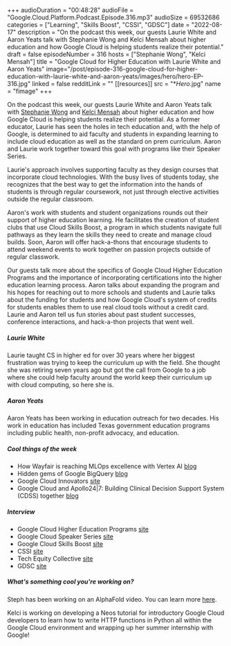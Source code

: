 +++
audioDuration = "00:48:28"
audioFile = "Google.Cloud.Platform.Podcast.Episode.316.mp3"
audioSize = 69532686
categories = ["Learning", "Skills Boost", "CSSI", "GDSC"]
date = "2022-08-17"
description = "On the podcast this week, our guests Laurie White and Aaron Yeats talk with Stephanie Wong and Kelci Mensah about higher education and how Google Cloud is helping students realize their potential."
draft = false
episodeNumber = 316
hosts = ["Stephanie Wong", "Kelci Mensah"]
title = "Google Cloud for Higher Education with Laurie White and Aaron Yeats"
image="/post/episode-316-google-cloud-for-higher-education-with-laurie-white-and-aaron-yeats/images/hero/hero-EP-316.jpg"
linked = false
redditLink = ""
[[resources]]
  src = "**Hero*.jpg"
  name = "fimage"
+++

On the podcast this week, our guests Laurie White and Aaron Yeats talk with [Stephanie Wong](https://twitter.com/stephr_wong) and [Kelci Mensah](https://twitter.com/kelcimensah) about higher education and how Google Cloud is helping students realize their potential. As a former educator, Laurie has seen the holes in tech education and, with the help of Google, is determined to aid faculty and students in expanding learning to include cloud education as well as the standard on prem curriculum. Aaron and Laurie work together toward this goal with programs like their Speaker Series.

Laurie's approach involves supporting faculty as they design courses that incorporate cloud technologies. With the busy lives of students today, she recognizes that the best way to get the information into the hands of students is through regular coursework, not just through elective activities outside the regular classroom. 

Aaron's work with students and student organizations rounds out their support of higher education learning. He facilitates the creation of student clubs that use Cloud Skills Boost, a program in which students navigate full pathways as they learn the skills they need to create and manage cloud builds. Soon, Aaron will offer hack-a-thons that encourage students to attend weekend events to work together on passion projects outside of regular classwork. 

Our guests talk more about the specifics of Google Cloud Higher Education Programs and the importance of incorporating certifications into the higher education learning process. Aaron talks about expanding the program and his hopes for reaching out to more schools and students and Laurie talks about the funding for students and how Google Cloud's system of credits for students enables them to use real cloud tools without a credit card. Laurie and Aaron tell us fun stories about past student successes, conference interactions, and hack-a-thon projects that went well.
 
##### Laurie White

Laurie taught CS in higher ed for over 30 years where her biggest frustration was trying to keep the curriculum up with the field.  She thought she was retiring seven years ago but got the call from Google to a job where she could help faculty around the world keep their curriculum up with cloud computing, so here she is. 

##### Aaron Yeats

Aaron Yeats has been working in education outreach for two decades. His work in education has included Texas government education programs including public health, non-profit advocacy, and education. 

##### Cool things of the week

* How Wayfair is reaching MLOps excellence with Vertex AI [blog](https://cloud.google.com/blog/products/ai-machine-learning/how-wayfair-is-reaching-mlops-excellence-with-vertex-ai)
* Hidden gems of Google BigQuery [blog](https://cloud.google.com/blog/topics/developers-practitioners/hidden-gems-google-bigquery)
* Google Cloud Innovators [site](https://cloud.google.com/innovators)
* Google Cloud and Apollo24|7: Building Clinical Decision Support System (CDSS) together [blog](https://cloud.google.com/blog/products/ai-machine-learning/apollo-24-7s-cdss-solution-built-with-google-cloud)
 
##### Interview

* Google Cloud Higher Education Programs [site](https://cloud.google.com/edu)
* Google Cloud Speaker Series [site](https://goo.gle/CloudSpeakerSeries)
* Google Cloud Skills Boost [site](https://www.cloudskillsboost.google)
* CSSI [site](https://buildyourfuture.withgoogle.com/programs/computer-science-summer-institute)
* Tech Equity Collective [site](https://www.techequitycollective.com)
* GDSC [site](https://gdsc.community.dev)

##### What's something cool you're working on?

Steph has been working on an AlphaFold video. You can learn more [here](https://cloud.google.com/blog/products/ai-machine-learning/alphafold-batch-inference-with-vertex-ai-pipelines). 

Kelci is working on developing a Neos tutorial for introductory Google Cloud developers to learn how to write HTTP functions in Python all within the Google Cloud environment and wrapping up her summer internship with Google!
